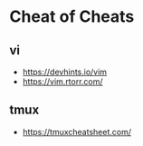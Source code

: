 # Cheat of Cheats

## vi

- https://devhints.io/vim
- https://vim.rtorr.com/

## tmux

- https://tmuxcheatsheet.com/
